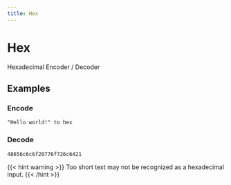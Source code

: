 ```yaml
---
title: Hex
---
```


# Hex

Hexadecimal  Encoder / Decoder

## Examples

### Encode

<pre class="example">
<code>"Hello world!" to hex</code>
</pre>

### Decode

<pre class="example">
<code>48656c6c6f20776f726c6421</code>
</pre>

{{< hint warning >}}
Too short text may not be recognized as a hexadecimal input.
{{< /hint >}}
